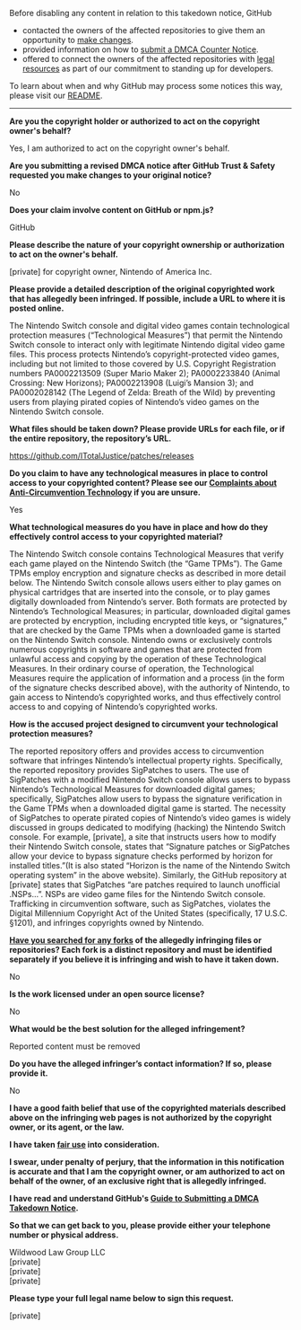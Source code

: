 Before disabling any content in relation to this takedown notice, GitHub
- contacted the owners of the affected repositories to give them an opportunity to [make changes](https://docs.github.com/en/github/site-policy/dmca-takedown-policy#a-how-does-this-actually-work).
- provided information on how to [submit a DMCA Counter Notice](https://docs.github.com/en/articles/guide-to-submitting-a-dmca-counter-notice).
- offered to connect the owners of the affected repositories with [legal resources](https://github.blog/2020-11-16-standing-up-for-developers-youtube-dl-is-back/#developer-defense-fund) as part of our commitment to standing up for developers.

To learn about when and why GitHub may process some notices this way, please visit our [README](https://github.com/github/dmca/blob/master/README.md#anatomy-of-a-takedown-notice).

---

**Are you the copyright holder or authorized to act on the copyright owner's behalf?**

Yes, I am authorized to act on the copyright owner's behalf.

**Are you submitting a revised DMCA notice after GitHub Trust & Safety requested you make changes to your original notice?**

No

**Does your claim involve content on GitHub or npm.js?**

GitHub

**Please describe the nature of your copyright ownership or authorization to act on the owner's behalf.**

[private] for copyright owner, Nintendo of America Inc.

**Please provide a detailed description of the original copyrighted work that has allegedly been infringed. If possible, include a URL to where it is posted online.**

The Nintendo Switch console and digital video games contain technological protection measures (“Technological Measures”) that permit the Nintendo Switch console to interact only with legitimate Nintendo digital video game files. This process protects Nintendo’s copyright-protected video games, including but not limited to those covered by U.S. Copyright Registration numbers PA0002213509 (Super Mario Maker 2); PA0002233840 (Animal Crossing: New Horizons); PA0002213908 (Luigi’s Mansion 3); and PA0002028142 (The Legend of Zelda: Breath of the Wild) by preventing users from playing pirated copies of Nintendo’s video games on the Nintendo Switch console.

**What files should be taken down? Please provide URLs for each file, or if the entire repository, the repository’s URL.**

https://github.com/ITotalJustice/patches/releases

**Do you claim to have any technological measures in place to control access to your copyrighted content? Please see our <a href="https://docs.github.com/articles/guide-to-submitting-a-dmca-takedown-notice#complaints-about-anti-circumvention-technology">Complaints about Anti-Circumvention Technology</a> if you are unsure.**

Yes

**What technological measures do you have in place and how do they effectively control access to your copyrighted material?**

The Nintendo Switch console contains Technological Measures that verify each game played on the Nintendo Switch (the “Game TPMs”). The Game TPMs employ encryption and signature checks as described in more detail below. The Nintendo Switch console allows users either to play games on physical cartridges that are inserted into the console, or to play games digitally downloaded from Nintendo’s server. Both formats are protected by Nintendo’s Technological Measures; in particular, downloaded digital games are protected by encryption, including encrypted title keys, or “signatures,” that are checked by the Game TPMs when a downloaded game is started on the Nintendo Switch console. Nintendo owns or exclusively controls numerous copyrights in software and games that are protected from unlawful access and copying by the operation of these Technological Measures. In their ordinary course of operation, the Technological Measures require the application of information and a process (in the form of the signature checks described above), with the authority of Nintendo, to gain access to Nintendo’s copyrighted works, and thus effectively control access to and copying of Nintendo’s copyrighted works.

**How is the accused project designed to circumvent your technological protection measures?**

The reported repository offers and provides access to circumvention software that infringes Nintendo’s intellectual property rights. Specifically, the reported repository provides SigPatches to users. The use of SigPatches with a modified Nintendo Switch console allows users to bypass Nintendo’s Technological Measures for downloaded digital games; specifically, SigPatches allow users to bypass the signature verification in the Game TPMs when a downloaded digital game is started. The necessity of SigPatches to operate pirated copies of Nintendo’s video games is widely discussed in groups dedicated to modifying (hacking) the Nintendo Switch console. For example, [private], a site that instructs users how to modify their Nintendo Switch console, states that “Signature patches or SigPatches allow your device to bypass signature checks performed by horizon for installed titles.”(It is also stated “Horizon is the name of the Nintendo Switch operating system” in the above website). Similarly, the GitHub repository at [private] states that SigPatches “are patches required to launch unofficial .NSPs…”. NSPs are video game files for the Nintendo Switch console. Trafficking in circumvention software, such as SigPatches, violates the Digital Millennium Copyright Act of the United States (specifically, 17 U.S.C. §1201), and infringes copyrights owned by Nintendo.

**<a href="https://docs.github.com/articles/dmca-takedown-policy#b-what-about-forks-or-whats-a-fork">Have you searched for any forks</a> of the allegedly infringing files or repositories? Each fork is a distinct repository and must be identified separately if you believe it is infringing and wish to have it taken down.**

No

**Is the work licensed under an open source license?**

No

**What would be the best solution for the alleged infringement?**

Reported content must be removed

**Do you have the alleged infringer’s contact information? If so, please provide it.**

No

**I have a good faith belief that use of the copyrighted materials described above on the infringing web pages is not authorized by the copyright owner, or its agent, or the law.**

**I have taken <a href="https://www.lumendatabase.org/topics/22">fair use</a> into consideration.**

**I swear, under penalty of perjury, that the information in this notification is accurate and that I am the copyright owner, or am authorized to act on behalf of the owner, of an exclusive right that is allegedly infringed.**

**I have read and understand GitHub's <a href="https://docs.github.com/articles/guide-to-submitting-a-dmca-takedown-notice/">Guide to Submitting a DMCA Takedown Notice</a>.**

**So that we can get back to you, please provide either your telephone number or physical address.**

Wildwood Law Group LLC  
[private]  
[private]  
[private]  

**Please type your full legal name below to sign this request.**

[private]  
